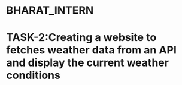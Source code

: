 # BHARAT_INTERN
# TASK-2:Creating a website to fetches weather data from an API and display the current weather conditions

